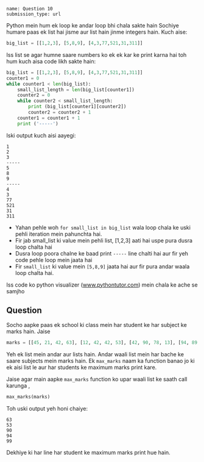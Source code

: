 ```ngMeta
name: Question 10
submission_type: url
```

Python mein hum ek loop ke andar loop bhi chala sakte hain Sochiye humare paas ek list hai jisme aur list hain jinme integers hain. Kuch aise:

```python
big_list = [[1,2,3], [5,8,9], [4,3,77,521,31,311]]
```

Iss list se agar humne saare numbers ko ek ek kar ke print karna hai toh hum kuch aisa code likh sakte hain:

```python
big_list = [[1,2,3], [5,8,9], [4,3,77,521,31,311]]
counter1 = 0
while counter1 < len(big_list):
    small_list_length = len(big_list[counter1])
    counter2 = 0
    while counter2 < small_list_length:
        print (big_list[counter1][counter2])
        counter2 = counter2 + 1
    counter1 = counter1 + 1
    print ('-----')
```

Iski output kuch aisi aayegi:

```
1
2
3
-----
5
8
9
-----
4
3
77
521
31
311
```

* Yahan pehle woh `for small_list in big_list` wala loop chala ke uski pehli iteration mein pahunchta hai.
* Fir jab small_list ki value mein pehli list, [1,2,3] aati hai uspe pura dusra loop chalta hai
* Dusra loop poora chalne ke baad print `-----` line chalti hai aur fir yeh code pehle loop mein jaata hai
* Fir `small_list` ki value mein `[5,8,9]` jaata hai aur fir pura andar waala loop chalta hai.

Iss code ko python visualizer (www.pythontutor.com) mein chala ke ache se samjho


## Question

Socho aapke paas ek school ki class mein har student ke har subject ke marks hain. Jaise

```python
marks = [[45, 21, 42, 63], [12, 42, 42, 53], [42, 90, 78, 13], [94, 89, 78, 76], [87, 55, 98, 99]]
```

Yeh ek list mein andar aur lists hain. Andar waali list mein har bache ke saare subjects mein marks hain. Ek `max_marks` naam ka function banao jo ki ek aisi list le aur har students ke maximum marks print kare.

Jaise agar main aapke `max_marks` function ko upar waali list ke saath call karunga ,

```python
max_marks(marks)
```

Toh uski output yeh honi chaiye:

```
63
53
90
94
99
```
Dekhiye ki har line har student ke maximum marks print hue hain.
